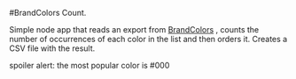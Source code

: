 #BrandColors Count.

Simple node app that reads an export from [BrandColors](https://www.brandcolors.net) , counts the number of occurrences of each color in the list and then orders it.
Creates a CSV file with the result.

spoiler alert: the most popular color is #000

